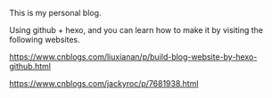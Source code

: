 This is my personal blog.

Using github + hexo, and you can learn how to make it by visiting the following websites.

https://www.cnblogs.com/liuxianan/p/build-blog-website-by-hexo-github.html

https://www.cnblogs.com/jackyroc/p/7681938.html